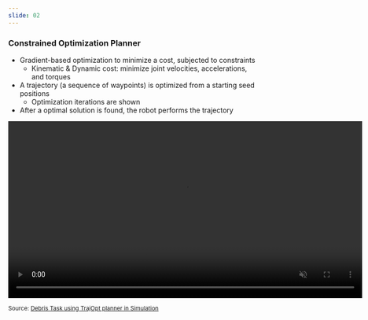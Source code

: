 ```yaml
---
slide: 02
---
```


### Constrained Optimization Planner

- Gradient-based optimization to minimize a cost, subjected to constraints
  - Kinematic & Dynamic cost: minimize joint velocities, accelerations, and torques
- A trajectory (a sequence of waypoints) is optimized from a starting seed positions
  - Optimization iterations are shown
- After a optimal solution is found, the robot performs the trajectory


<video width="auto" height="360" autoplay loop muted controls>
  <source src="assets/videos/trajopt.mp4" type="video/mp4">
</video>

<small>Source: [Debris Task using TrajOpt planner in Simulation](https://www.youtube.com/watch?v=KhSKBl1RVdY)</small>
